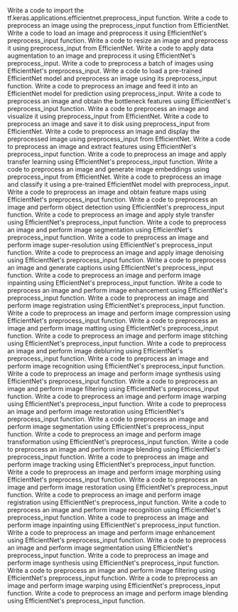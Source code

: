 Write a code to import the tf.keras.applications.efficientnet.preprocess_input function.
Write a code to preprocess an image using the preprocess_input function from EfficientNet.
Write a code to load an image and preprocess it using EfficientNet's preprocess_input function.
Write a code to resize an image and preprocess it using preprocess_input from EfficientNet.
Write a code to apply data augmentation to an image and preprocess it using EfficientNet's preprocess_input.
Write a code to preprocess a batch of images using EfficientNet's preprocess_input.
Write a code to load a pre-trained EfficientNet model and preprocess an image using its preprocess_input function.
Write a code to preprocess an image and feed it into an EfficientNet model for prediction using preprocess_input.
Write a code to preprocess an image and obtain the bottleneck features using EfficientNet's preprocess_input function.
Write a code to preprocess an image and visualize it using preprocess_input from EfficientNet.
Write a code to preprocess an image and save it to disk using preprocess_input from EfficientNet.
Write a code to preprocess an image and display the preprocessed image using preprocess_input from EfficientNet.
Write a code to preprocess an image and extract features using EfficientNet's preprocess_input function.
Write a code to preprocess an image and apply transfer learning using EfficientNet's preprocess_input function.
Write a code to preprocess an image and generate image embeddings using preprocess_input from EfficientNet.
Write a code to preprocess an image and classify it using a pre-trained EfficientNet model with preprocess_input.
Write a code to preprocess an image and obtain feature maps using EfficientNet's preprocess_input function.
Write a code to preprocess an image and perform object detection using EfficientNet's preprocess_input function.
Write a code to preprocess an image and apply style transfer using EfficientNet's preprocess_input function.
Write a code to preprocess an image and perform image segmentation using EfficientNet's preprocess_input function.
Write a code to preprocess an image and perform image super-resolution using EfficientNet's preprocess_input function.
Write a code to preprocess an image and apply image denoising using EfficientNet's preprocess_input function.
Write a code to preprocess an image and generate captions using EfficientNet's preprocess_input function.
Write a code to preprocess an image and perform image inpainting using EfficientNet's preprocess_input function.
Write a code to preprocess an image and perform image enhancement using EfficientNet's preprocess_input function.
Write a code to preprocess an image and perform image registration using EfficientNet's preprocess_input function.
Write a code to preprocess an image and perform image compression using EfficientNet's preprocess_input function.
Write a code to preprocess an image and perform image matting using EfficientNet's preprocess_input function.
Write a code to preprocess an image and perform image stitching using EfficientNet's preprocess_input function.
Write a code to preprocess an image and perform image deblurring using EfficientNet's preprocess_input function.
Write a code to preprocess an image and perform image recognition using EfficientNet's preprocess_input function.
Write a code to preprocess an image and perform image synthesis using EfficientNet's preprocess_input function.
Write a code to preprocess an image and perform image filtering using EfficientNet's preprocess_input function.
Write a code to preprocess an image and perform image warping using EfficientNet's preprocess_input function.
Write a code to preprocess an image and perform image restoration using EfficientNet's preprocess_input function.
Write a code to preprocess an image and perform image segmentation using EfficientNet's preprocess_input function.
Write a code to preprocess an image and perform image transformation using EfficientNet's preprocess_input function.
Write a code to preprocess an image and perform image blending using EfficientNet's preprocess_input function.
Write a code to preprocess an image and perform image tracking using EfficientNet's preprocess_input function.
Write a code to preprocess an image and perform image morphing using EfficientNet's preprocess_input function.
Write a code to preprocess an image and perform image restoration using EfficientNet's preprocess_input function.
Write a code to preprocess an image and perform image registration using EfficientNet's preprocess_input function.
Write a code to preprocess an image and perform image recognition using EfficientNet's preprocess_input function.
Write a code to preprocess an image and perform image inpainting using EfficientNet's preprocess_input function.
Write a code to preprocess an image and perform image enhancement using EfficientNet's preprocess_input function.
Write a code to preprocess an image and perform image segmentation using EfficientNet's preprocess_input function.
Write a code to preprocess an image and perform image synthesis using EfficientNet's preprocess_input function.
Write a code to preprocess an image and perform image filtering using EfficientNet's preprocess_input function.
Write a code to preprocess an image and perform image warping using EfficientNet's preprocess_input function.
Write a code to preprocess an image and perform image blending using EfficientNet's preprocess_input function.